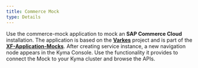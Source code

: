 ```yaml
---
title: Commerce Mock
type: Details
---
```

Use the commerce-mock application to mock an **SAP Commerce Cloud** installation. The application is based on the [**Varkes**](https://github.com/kyma-incubator/varkes) project and is part of the [**XF-Application-Mocks**](https://github.com/SAP/xf-application-mocks).
After creating service instance, a new navigation node appears in the Kyma Console. Use the functionality it provides to connect the Mock to your Kyma cluster and browse the APIs.